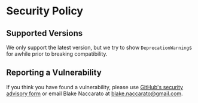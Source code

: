 # Security Policy

## Supported Versions

We only support the latest version, but we try to show `DeprecationWarning`s for awhile prior to breaking compatibility.

## Reporting a Vulnerability

If you think you have found a vulnerability, please use [GitHub's security advisory form](<https://github.com/blakeNaccarato/captivate/security/advisories/new>) or email Blake Naccarato at <blake.naccarato@gmail.com>.
